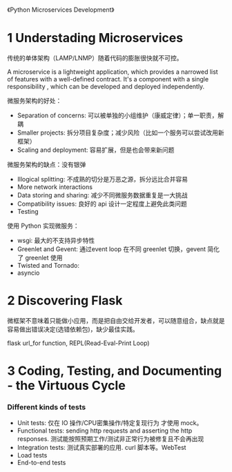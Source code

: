 《Python Microservices Development》


# 1 Understading Microservices

传统的单体架构（LAMP/LNMP）随着代码的膨胀很快就不可控。

A microservice is a lightweight application, which provides a narrowed list of features with a well-defined contract. It's a component with a single responsibility , which can be developed and deployed independently.

微服务架构的好处：
- Separation of concerns: 可以被单独的小组维护（康威定律）；单一职责，解耦
- Smaller projects: 拆分项目复杂度；减少风险（比如一个服务可以尝试改用新框架）
- Scaling and deployment: 容易扩展，但是也会带来新问题

微服务架构的缺点：没有银弹
- Illogical splitting: 不成熟的切分是万恶之源，拆分远比合并容易
- More network interactions
- Data storing and sharing: 减少不同微服务数据重复是一大挑战
- Compatibility issues: 良好的 api 设计一定程度上避免此类问题
- Testing

使用 Python 实现微服务：
- wsgi: 最大的不支持异步特性
- Greenlet and Gevent: 通过event loop 在不同 greenlet 切换，gevent 简化了 greenlet 使用
- Twisted and Tornado:
- asyncio


# 2 Discovering Flask
微框架不意味着只能做小应用，而是把自由交给开发者，可以随意组合，缺点就是容易做出错误决定(选错依赖包)，缺少最佳实践。

flask url_for function, REPL(Read-Eval-Print Loop)

# 3 Coding, Testing, and Documenting - the Virtuous Cycle

### Different kinds of tests
- Unit tests: 仅在 IO 操作/CPU密集操作/特定复现行为 才使用 mock。
- Functional tests: sending http requests and asserting the http responses. 测试能按照预期工作/测试非正常行为被修复且不会再出现
- Integration tests: 测试真实部署的应用. curl 脚本等。WebTest
- Load tests
- End-to-end tests
